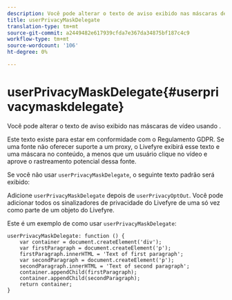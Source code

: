 ```yaml
---
description: Você pode alterar o texto de aviso exibido nas máscaras de vídeo usando .
title: userPrivacyMaskDelegate
translation-type: tm+mt
source-git-commit: a2449482e617939cfda7e367da34875bf187c4c9
workflow-type: tm+mt
source-wordcount: '106'
ht-degree: 0%

---
```



# userPrivacyMaskDelegate{#userprivacymaskdelegate}

Você pode alterar o texto de aviso exibido nas máscaras de vídeo usando .

Este texto existe para estar em conformidade com o Regulamento GDPR. Se uma fonte não oferecer suporte a um proxy, o Livefyre exibirá esse texto e uma máscara no conteúdo, a menos que um usuário clique no vídeo e aprove o rastreamento potencial dessa fonte.

Se você não usar `userPrivacyMaskDelegate`, o seguinte texto padrão será exibido:

Adicione `userPrivacyMaskDelegate` depois de `userPrivacyOptOut`. Você pode adicionar todos os sinalizadores de privacidade do Livefyre de uma só vez como parte de um objeto do Livefyre.

Este é um exemplo de como usar `userPrivacyMaskDelegate`:

```
userPrivacyMaskDelegate: function () { 
    var container = document.createElement('div'); 
    var firstParagraph = document.createElement('p'); 
    firstParagraph.innerHTML = 'Text of first paragraph'; 
    var secondParagraph = document.createElement('p'); 
    secondParagraph.innerHTML = 'Text of second paragraph'; 
    container.appendChild(firstParagraph); 
    container.appendChild(secondParagraph); 
    return container; 
}
```
